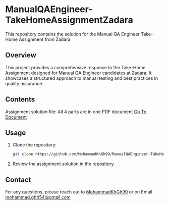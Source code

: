 # ManualQAEngineer-TakeHomeAssignmentZadara

This repository contains the solution for the Manual QA Engineer Take-Home Assignment from Zadara.

## Overview

This project provides a comprehensive response to the Take-Home Assignment designed for Manual QA Engineer candidates at Zadara. It showcases a structured approach to manual testing and best practices in quality assurance.

## Contents

Assignment solution file: All 4 parts are in one PDF document
[Go To Document](./Manual-QA-Engineer-Assignment.pdf)

## Usage

1. Clone the repository:
   ```bash
   git clone https://github.com/MohammadKhGh99/ManualQAEngineer-TakeHomeAssignmentZadara.git
   ```

2. Review the assignment solution in the repository.

## Contact

For any questions, please reach out to [MohammadKhGh99](https://github.com/MohammadKhGh99)
or on Email [mohammad.gh454@gmail.com](mailto:mohammad.gh454@gmail.com)

